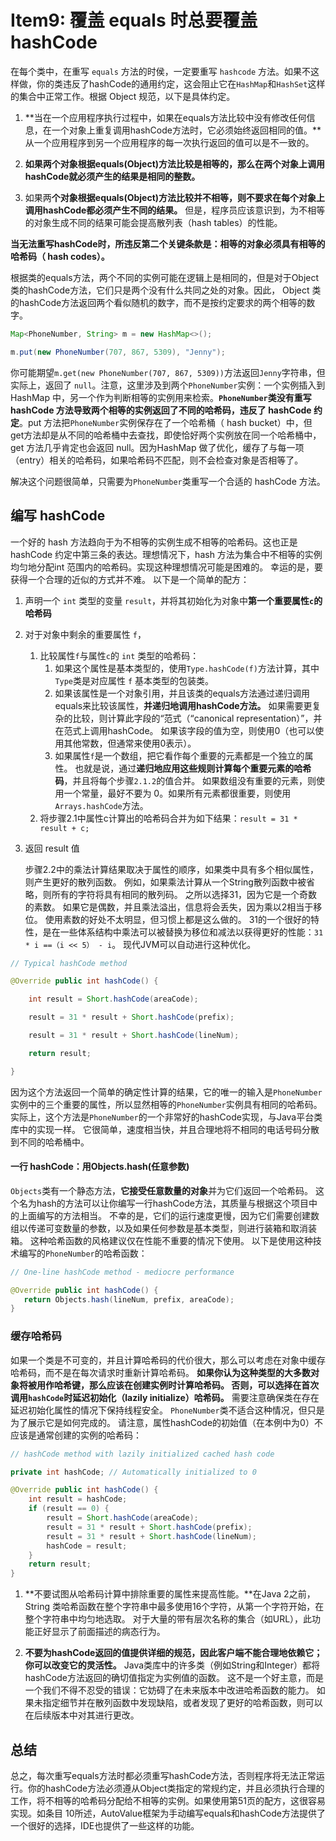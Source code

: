 # Item9: 覆盖 equals 时总要覆盖 hashCode

在每个类中，在重写 `equals` 方法的时侯，一定要重写 `hashcode` 方法。如果不这样做，你的类违反了hashCode的通用约定，这会阻止它在`HashMap`和`HashSet`这样的集合中正常工作。根据 Object 规范，以下是具体约定。



1. **当在一个应用程序执行过程中，如果在equals方法比较中没有修改任何信息，在一个对象上重复调用hashCode方法时，它必须始终返回相同的值。**从一个应用程序到另一个应用程序的每一次执行返回的值可以是不一致的。

2. **如果两个对象根据equals(Object)方法比较是相等的，那么在两个对象上调用hashCode就必须产生的结果是相同的整数。**

3. 如果两**个对象根据equals(Object)方法比较并不相等，则不要求在每个对象上调用hashCode都必须产生不同的结果。** 但是，程序员应该意识到，为不相等的对象生成不同的结果可能会提高散列表（hash tables）的性能。

**当无法重写hashCode时，所违反第二个关键条款是：相等的对象必须具有相等的哈希码（ hash codes）。**



根据类的equals方法，两个不同的实例可能在逻辑上是相同的，但是对于Object 类的hashCode方法，它们只是两个没有什么共同之处的对象。因此， Object 类的hashCode方法返回两个看似随机的数字，而不是按约定要求的两个相等的数字。

```java
Map<PhoneNumber, String> m = new HashMap<>();

m.put(new PhoneNumber(707, 867, 5309), "Jenny");
```

你可能期望`m.get(new PhoneNumber(707, 867, 5309))`方法返回`Jenny`字符串，但实际上，返回了 `null`。注意，这里涉及到两个`PhoneNumber`实例：一个实例插入到 HashMap 中，另一个作为判断相等的实例用来检索。**`PhoneNumber`类没有重写 hashCode 方法导致两个相等的实例返回了不同的哈希码，违反了 hashCode 约定**。put 方法把`PhoneNumber`实例保存在了一个哈希桶（ hash bucket）中，但get方法却是从不同的哈希桶中去查找，即使恰好两个实例放在同一个哈希桶中，get 方法几乎肯定也会返回 null。因为HashMap 做了优化，缓存了与每一项（entry）相关的哈希码，如果哈希码不匹配，则不会检查对象是否相等了。

解决这个问题很简单，只需要为`PhoneNumber`类重写一个合适的 hashCode 方法。



## 编写 hashCode 



一个好的 hash 方法趋向于为不相等的实例生成不相等的哈希码。这也正是 hashCode 约定中第三条的表达。理想情况下，hash 方法为集合中不相等的实例均匀地分配int 范围内的哈希码。实现这种理想情况可能是困难的。 幸运的是，要获得一个合理的近似的方式并不难。 以下是一个简单的配方：

1. 声明一个 `int` 类型的变量 `result`，并将其初始化为对象中**第一个重要属性`c`的哈希码**

2. 对于对象中剩余的重要属性 `f`，

   1. 比较属性`f`与属性`c`的 `int` 类型的哈希码：
      1. 如果这个属性是基本类型的，使用`Type.hashCode(f)`方法计算，其中`Type`类是对应属性 `f` 基本类型的包装类。
      2. 如果该属性是一个对象引用，并且该类的equals方法通过递归调用equals来比较该属性，**并递归地调用hashCode方法。** 如果需要更复杂的比较，则计算此字段的“范式（“canonical representation）”，并在范式上调用hashCode。 如果该字段的值为空，则使用0（也可以使用其他常数，但通常来使用0表示）。
      3. 如果属性`f`是一个数组，把它看作每个重要的元素都是一个独立的属性。 也就是说，通过**递归地应用这些规则计算每个重要元素的哈希码**，并且将每个步骤`2.1.2`的值合并。 如果数组没有重要的元素，则使用一个常量，最好不要为 0。如果所有元素都很重要，则使用`Arrays.hashCode`方法。
   2.  将步骤2.1中属性c计算出的哈希码合并为如下结果：`result = 31 * result + c;`

3. 返回 result 值



   步骤2.2中的乘法计算结果取决于属性的顺序，如果类中具有多个相似属性，则产生更好的散列函数。 例如，如果乘法计算从一个String散列函数中被省略，则所有的字符将具有相同的散列码。 之所以选择31，因为它是一个奇数的素数。 如果它是偶数，并且乘法溢出，信息将会丢失，因为乘以2相当于移位。 使用素数的好处不太明显，但习惯上都是这么做的。 31的一个很好的特性，是在一些体系结构中乘法可以被替换为移位和减法以获得更好的性能：`31 * i ==（i << 5） - i`。 现代JVM可以自动进行这种优化。


```java
// Typical hashCode method

@Override public int hashCode() {

    int result = Short.hashCode(areaCode);

    result = 31 * result + Short.hashCode(prefix);

    result = 31 * result + Short.hashCode(lineNum);

    return result;

}
```



因为这个方法返回一个简单的确定性计算的结果，它的唯一的输入是`PhoneNumber`实例中的三个重要的属性，所以显然相等的`PhoneNumber`实例具有相同的哈希码。 实际上，这个方法是`PhoneNumber`的一个非常好的hashCode实现，与Java平台类库中的实现一样。 它很简单，速度相当快，并且合理地将不相同的电话号码分散到不同的哈希桶中。



#### 一行 hashCode：用Objects.hash(任意参数) 

`Objects`类有一个静态方法，**它接受任意数量的对象**并为它们返回一个哈希码。 这个名为hash的方法可以让你编写一行hashCode方法，其质量与根据这个项目中的上面编写的方法相当。 不幸的是，它们的运行速度更慢，因为它们需要创建数组以传递可变数量的参数，以及如果任何参数是基本类型，则进行装箱和取消装箱。 这种哈希函数的风格建议仅在性能不重要的情况下使用。 以下是使用这种技术编写的`PhoneNumber`的哈希函数：

```java
// One-line hashCode method - mediocre performance

@Override public int hashCode() {
   return Objects.hash(lineNum, prefix, areaCode);
}
```



### 缓存哈希码

如果一个类是不可变的，并且计算哈希码的代价很大，那么可以考虑在对象中缓存哈希码，而不是在每次请求时重新计算哈希码。 **如果你认为这种类型的大多数对象将被用作哈希键，那么应该在创建实例时计算哈希码。 否则，可以选择在首次调用`hashCode`时延迟初始化（lazily initialize）哈希码。** 需要注意确保类在存在延迟初始化属性的情况下保持线程安全。 `PhoneNumber`类不适合这种情况，但只是为了展示它是如何完成的。 请注意，属性hashCode的初始值（在本例中为0）不应该是通常创建的实例的哈希码：

```java
// hashCode method with lazily initialized cached hash code

private int hashCode; // Automatically initialized to 0

@Override public int hashCode() {
    int result = hashCode;
    if (result == 0) {
        result = Short.hashCode(areaCode);
        result = 31 * result + Short.hashCode(prefix);
        result = 31 * result + Short.hashCode(lineNum);
        hashCode = result;
    }
    return result;
}
```

1. **不要试图从哈希码计算中排除重要的属性来提高性能。**在Java 2之前，String 类哈希函数在整个字符串中最多使用16个字符，从第一个字符开始，在整个字符串中均匀地选取。 对于大量的带有层次名称的集合（如URL），此功能正好显示了前面描述的病态行为。

2. **不要为hashCode返回的值提供详细的规范，因此客户端不能合理地依赖它； 你可以改变它的灵活性。** Java类库中的许多类（例如String和Integer）都将hashCode方法返回的确切值指定为实例值的函数。 这不是一个好主意，而是一个我们不得不忍受的错误：它妨碍了在未来版本中改进哈希函数的能力。 如果未指定细节并在散列函数中发现缺陷，或者发现了更好的哈希函数，则可以在后续版本中对其进行更改。



## 总结



总之，每次重写equals方法时都必须重写hashCode方法，否则程序将无法正常运行。你的hashCode方法必须遵从Object类指定的常规约定，并且必须执行合理的工作，将不相等的哈希码分配给不相等的实例。如果使用第51页的配方，这很容易实现。如条目 10所述，AutoValue框架为手动编写equals和hashCode方法提供了一个很好的选择，IDE也提供了一些这样的功能。



